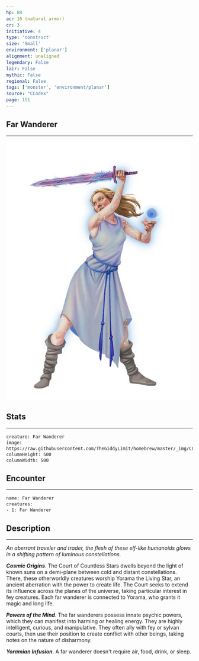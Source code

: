 ```yaml
---
hp: 88
ac: 16 (natural armor)
cr: 3
initiative: 4
type: 'construct'    
size: 'Small'
environment: ['planar']
alignment: unaligned
legendary: False
lair: False
mythic: False
regional: False
tags: ['monster', 'environment/planar']
source: "CCodex"
page: 151
---
```


## Far Wanderer
---

![|600](https://raw.githubusercontent.com/TheGiddyLimit/homebrew/master/_img/CCodex/farwanderer.jpg)

## Stats
---

```statblock
creature: Far Wanderer
image: https://raw.githubusercontent.com/TheGiddyLimit/homebrew/master/_img/CCodex/farwanderer_token.png
columnHeight: 500
columnWidth: 500
```

## Encounter
---

```encounter-table
name: Far Wanderer
creatures:
- 1: Far Wanderer
```

## Description
---
_An aberrant traveler and trader, the flesh of these elf-like humanoids glows in a shifting pattern of luminous constellations._

**_Cosmic Origins_**. The Court of Countless Stars dwells beyond the light of known suns on a demi-plane between cold and distant constellations. There, these otherworldly creatures worship Yorama the Living Star, an ancient aberration with the power to create life. The Court seeks to extend its influence across the planes of the universe, taking particular interest in fey creatures. Each far wanderer is connected to Yorama, who grants it magic and long life.


**_Powers of the Mind_**. The far wanderers possess innate psychic powers, which they can manifest into harming or healing energy. They are highly intelligent, curious, and manipulative. They often ally with fey or sylvan courts, then use their position to create conflict with other beings, taking notes on the nature of disharmony.


**_Yoramian Infusion_**. A far wanderer doesn't require air, food, drink, or sleep.






